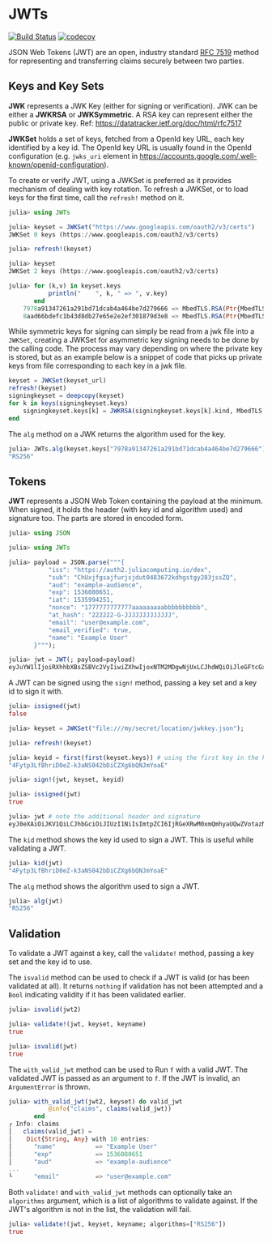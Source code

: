# JWTs

[![Build Status](https://github.com/JuliaWeb/JWTs.jl/workflows/CI/badge.svg)](https://github.com/JuliaWeb/JWTs.jl/actions?query=workflow%3ACI+branch%3Amaster)
[![codecov](https://codecov.io/gh/JuliaWeb/JWTs.jl/branch/master/graph/badge.svg?token=VK7JZ2hMQx)](https://codecov.io/gh/JuliaWeb/JWTs.jl)

JSON Web Tokens (JWT) are an open, industry standard [RFC 7519](https://tools.ietf.org/html/rfc7519) method for representing and transferring claims securely between two parties.

## Keys and Key Sets

**JWK** represents a JWK Key (either for signing or verification). JWK can be either a **JWKRSA** or **JWKSymmetric**. A RSA key can represent either the public or private key. Ref: https://datatracker.ietf.org/doc/html/rfc7517

**JWKSet** holds a set of keys, fetched from a OpenId key URL, each key identified by a key id. The OpenId key URL is usually found in the OpenId configuration (e.g. `jwks_uri` element in <https://accounts.google.com/.well-known/openid-configuration>).

To create or verify JWT, using a JWKSet is preferred as it provides mechanism of dealing with key rotation. To refresh a JWKSet, or to load keys for the first time, call the `refresh!` method on it.

```julia
julia> using JWTs

julia> keyset = JWKSet("https://www.googleapis.com/oauth2/v3/certs")
JWKSet 0 keys (https://www.googleapis.com/oauth2/v3/certs)

julia> refresh!(keyset)

julia> keyset
JWKSet 2 keys (https://www.googleapis.com/oauth2/v3/certs)

julia> for (k,v) in keyset.keys
           println("    ", k, " => ", v.key)
       end
    7978a91347261a291bd71dcab4a464be7d279666 => MbedTLS.RSA(Ptr{MbedTLS.mbedtls_rsa_context} @0x0000000001e337e0)
    8aad66bdefc1b43d8db27e65e2e2ef301879d3e8 => MbedTLS.RSA(Ptr{MbedTLS.mbedtls_rsa_context} @0x0000000001d77390)
```

While symmetric keys for signing can simply be read from a jwk file into a `JWKSet`, creating a JWKSet for asymmetric key signing needs to be done by the calling code. The process may vary depending on where the private key is stored, but as an example below is a snippet of code that picks up private keys from file corresponding to each key in a jwk file.

```julia
keyset = JWKSet(keyset_url)
refresh!(keyset)
signingkeyset = deepcopy(keyset)
for k in keys(signingkeyset.keys)
    signingkeyset.keys[k] = JWKRSA(signingkeyset.keys[k].kind, MbedTLS.parse_keyfile(joinpath(dirname(keyset_url), "$k.private.pem")))
end
```

The `alg` method on a JWK returns the algorithm used for the key.

```julia
julia> JWTs.alg(keyset.keys["7978a91347261a291bd71dcab4a464be7d279666"])
"RS256"
```

## Tokens

**JWT** represents a JSON Web Token containing the payload at the minimum. When signed, it holds the header (with key id and algorithm used) and signature too. The parts are stored in encoded form.

```julia
julia> using JSON

julia> using JWTs

julia> payload = JSON.parse("""{
           "iss": "https://auth2.juliacomputing.io/dex",
           "sub": "ChUxjfgsajfurjsjdut0483672kdhgstgy283jssZQ",
           "aud": "example-audience",
           "exp": 1536080651,
           "iat": 1535994251,
           "nonce": "1777777777777aaaaaaaaabbbbbbbbbb",
           "at_hash": "222222-G-JJJJJJJJJJJJJ",
           "email": "user@example.com",
           "email_verified": true,
           "name": "Example User"
       }""");

julia> jwt = JWT(; payload=payload)
eyJuYW1lIjoiRXhhbXBsZSBVc2VyIiwiZXhwIjoxNTM2MDgwNjUxLCJhdWQiOiJleGFtcGxlLWF1ZGllbmNlIiwic3ViIjoiQ2hVeGpmZ3NhamZ1cmpzamR1dDA0ODM2NzJrZGhnc3RneTI4M2pzc1pRIiwiaWF0IjoxNTM1OTk0MjUxLCJpc3MiOiJodHRwczovL2F1dGgyLmp1bGlhY29tcHV0aW5nLmlvL2RleCIsImVtYWlsX3ZlcmlmaWVkIjp0cnVlLCJhdF9oYXNoIjoiMjIyMjIyLUctSkpKSkpKSkpKSkpKSiIsIm5vbmNlIjoiMTc3Nzc3Nzc3Nzc3N2FhYWFhYWFhYWJiYmJiYmJiYmIiLCJlbWFpbCI6InVzZXJAZXhhbXBsZS5jb20ifQ
```

A JWT can be signed using the `sign!` method, passing a key set and a key id to sign it with.

```julia
julia> issigned(jwt)
false

julia> keyset = JWKSet("file:///my/secret/location/jwkkey.json");

julia> refresh!(keyset)

julia> keyid = first(first(keyset.keys)) # using the first key in the key set
"4Fytp3LfBhriD0eZ-k3aNS042bDiCZXg6bQNJmYoaE"

julia> sign!(jwt, keyset, keyid)

julia> issigned(jwt)
true

julia> jwt # note the additional header and signature
eyJ0eXAiOiJKV1QiLCJhbGciOiJIUzI1NiIsImtpZCI6IjRGeXRwM0xmQmhyaUQwZVotazNhTlMwNDJiRGlDWlhnNmJRTkptWW9hRSJ9.eyJuYW1lIjoiRXhhbXBsZSBVc2VyIiwiZXhwIjoxNTM2MDgwNjUxLCJhdWQiOiJleGFtcGxlLWF1ZGllbmNlIiwic3ViIjoiQ2hVeGpmZ3NhamZ1cmpzamR1dDA0ODM2NzJrZGhnc3RneTI4M2pzc1pRIiwiaWF0IjoxNTM1OTk0MjUxLCJpc3MiOiJodHRwczovL2F1dGgyLmp1bGlhY29tcHV0aW5nLmlvL2RleCIsImVtYWlsX3ZlcmlmaWVkIjp0cnVlLCJhdF9oYXNoIjoiMjIyMjIyLUctSkpKSkpKSkpKSkpKSiIsIm5vbmNlIjoiMTc3Nzc3Nzc3Nzc3N2FhYWFhYWFhYWJiYmJiYmJiYmIiLCJlbWFpbCI6InVzZXJAZXhhbXBsZS5jb20ifQ.zfq-DT4Ft_MSU34pwFrMaealWGs0j7Ynhs9iKjf5Uf4
```

The `kid` method shows the key id used to sign a JWT. This is useful while validating a JWT.

```julia
julia> kid(jwt)
"4Fytp3LfBhriD0eZ-k3aNS042bDiCZXg6bQNJmYoaE"
```

The `alg` method shows the algorithm used to sign a JWT.

```julia
julia> alg(jwt)
"RS256"
```

## Validation

To validate a JWT against a key, call the `validate!` method, passing a key set and the key id to use.

The `isvalid` method can be used to check if a JWT is valid (or has been validated at all). It returns `nothing` if validation has not been attempted and a `Bool` indicating validity if it has been validated earlier.

```julia
julia> isvalid(jwt2)

julia> validate!(jwt, keyset, keyname)
true

julia> isvalid(jwt)
true
```

The `with_valid_jwt` method can be used to Run `f` with a valid JWT. The validated JWT is passed as an argument to `f`. If the JWT is invalid, an `ArgumentError` is thrown.

```julia
julia> with_valid_jwt(jwt2, keyset) do valid_jwt
           @info("claims", claims(valid_jwt))
       end
┌ Info: claims
│   claims(valid_jwt) =
│    Dict{String, Any} with 10 entries:
│      "name"           => "Example User"
│      "exp"            => 1536080651
│      "aud"            => "example-audience"
...
└      "email"          => "user@example.com"
```

Both `validate!` and `with_valid_jwt` methods can optionally take an `algorithms` argument, which is a list of algorithms to validate against. If the JWT's algorithm is not in the list, the validation will fail.

```julia
julia> validate!(jwt, keyset, keyname; algorithms=["RS256"])
true
```
